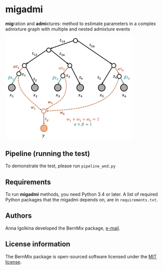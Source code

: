 # migadmi

**mig**ration and **admi**xtures: method to estimate parameters in a complex admixture graph with multiple and nested admixture events

<img src="admixture_parameterization.png" width="400">

## Pipeline (running the test)

To demonstrate the test, please run `pipeline_wnd.py`


## Requirements

To run **migadmi** methods, you need Python 3.4 or later. A list of required Python packages that the migadmi depends on, are in `requirements.txt`.  


## Authors

Anna Igolkina developed the BernMix package, [e-mail](mailto:igolkinaanna11@gmail.com).    


## License information
The BernMix package is open-sourced software licensed under the [MIT license](https://opensource.org/licenses/MIT).

